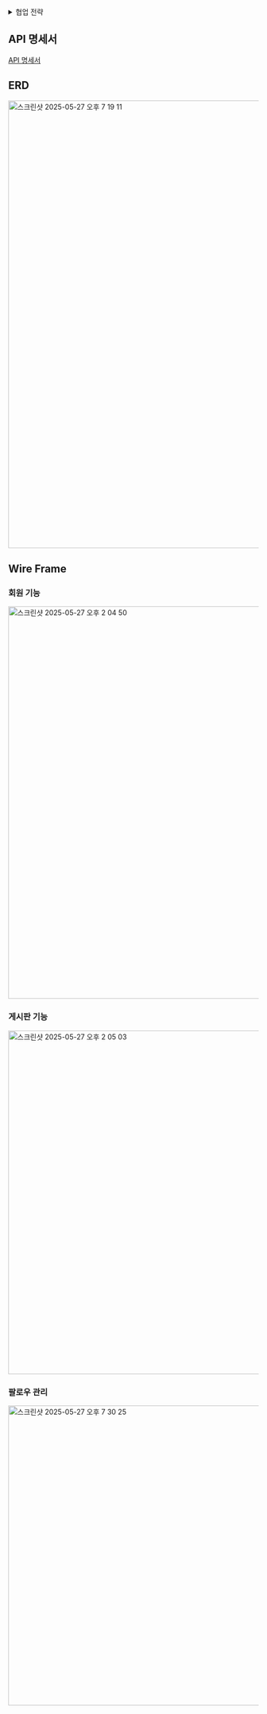 <details>
<summary>협업 전략</summary>

## 본 프로젝트는 Git을 활용한 효율적인 협업을 위해 다음과 같은 전략을 따른다.

### 1. 브랜치 전략 수립
프로젝트의 안정성과 개발 효율성을 위해 명확한 브랜치 전략을 수립한다.

`Main/Master` 브랜치: 항상 안정적인 프로덕션 코드만 유지한다. 배포 가능한 상태의 코드가 반영된다.</br>
`Dev` 브랜치: 개발 중인 기능들이 통합되는 브랜치이다. `Main` 브랜치로 병합되기 전 충분한 테스트를 거치는 용도로 활용한다.</br>
`Feature` 브랜치: 새로운 기능 개발 시 `Dev` 브랜치에서 분기하여 생성한다. (예: feature/add-user-login)</br>
`Bugfix` 브랜치: 버그 수정 시 `Dev` 브랜치에서 분기하여 생성한다. (예: bugfix/fix-payment-error)</br>
`Hotfix` 브랜치: 긴급한 버그 수정 시 `Main` 브랜치에서 직접 분기하여 생성한다.</br>

### 2. 작업 시작 전 로컬 저장소 최신화
새로운 작업을 시작하기 전에 항상 로컬 브랜치를 원격 저장소의 최신 상태로 업데이트해야 한다.

예시: `git pull origin dev`

### 3. 새 브랜치 생성 및 이동
작업 목적을 명확히 드러내도록 간결하고 서술적인 브랜치명을 사용한다.

브랜치명 규칙: feature/기능명, bugfix/버그내용, hotfix/긴급수정내용 등</br>
예시: `feature/add-user-login`, `bugfix/fix-payment-error`</br>
새 브랜치를 생성하고 즉시 해당 브랜치로 이동한다.</br>

git checkout -b [새 브랜치명] </br>
예시: `git checkout -b feature/new-dashboard`

### 4. 기능 개발 및 커밋
새 브랜치에서 작업을 수행하고, 기능 단위로 작고 논리적인 커밋을 생성한다. 커밋 메시지는 변경 내용을 명확하게 설명해야 한다.

예시: `git add . `또는 `git add 파일명`</br>
예시: `git commit -m "기능설명"`

### 5. 작업 브랜치 최신화 (중요)
작업 중 다른 협업자가 기준 브랜치(예: main 또는 dev)에 변경 사항을 푸시했을 수 있다. </br>
병합 충돌을 최소화하기 위해 주기적으로 기준 브랜치의 변경 사항을 작업 브랜치로 가져와야 한다.

기준 브랜치로 이동한다.</br>
예시: `git checkout dev`

기준 브랜치를 최신 상태로 업데이트한다.</br>
예시: `git pull origin dev`

다시 작업 브랜치로 이동한다.</br>
`git checkout [작업 브랜치명]`</br>
예시 : `git checkout feature/new-dashboard`

기준 브랜치의 변경 사항을 작업 브랜치로 병합한다.</br>
예시: `git merge dev`

충돌 발생 시, 충돌을 해결한 후 다시 커밋한다.
충돌 해결 후 예시:</br>
git add . # 또는 git add [충돌 파일명] </br>
git commit -m "Merge conflict resolved"

### 6. 원격 저장소에 푸시
로컬 작업 브랜치를 원격 저장소에 푸시한다.</br>
`git push origin [작업 브랜치명]`</br>
예시: `git push origin feature/new-dashboard`

### 7. Pull Request (PR) 생성
GitHub 웹 UI에서 푸시한 작업 브랜치(Feature,Bugfix)를 **Dev 브랜치로 병합하기 위한** Pull Request를 생성한다.

예시: `git checkout dev` -> `git merge [작업 브랜치명]`

- 변경 내용에 대한 상세한 설명</br>
- 관련 이슈 또는 작업 목록 (있는 경우)</br>
- 코드 리뷰를 요청할 팀원 지정</br>

### 8. 코드 리뷰 및 피드백 반영
지정된 리뷰어들은 PR의 코드를 검토하고 피드백을 제공한다.</br>
피드백을 바탕으로 코드를 수정하고, 수정 사항을 다시 작업 브랜치에 커밋하고 푸시한다.

### 9. 병합 (Merge)
리뷰가 완료되고 2명 이상의 협업 인원으로부터 승인(Approve)을 받은 후, PR을 기준 브랜치로 병합한다.</br>

GitHub에서는 일반적으로 세 가지 병합 옵션을 제공하나, 아래 방식을 선택한다.</br>
Create a merge commit (기본값): 병합 커밋을 생성하여 병합 기록을 명확하게 남긴다.

### 10. 병합된 브랜치 삭제
성공적으로 병합된 작업 브랜치는 더 이상 필요 없으므로 삭제한다.</br>
GitHub PR 페이지에서 병합 후 Delete branch 버튼을 클릭한다.

로컬에서 삭제: `git branch -d [브랜치명]`
원격 브랜치 삭제: `git push origin --delete [브랜치명]`

### 커밋 컨벤션
명확하고 일관된 커밋 기록을 위해 다음과 같은 커밋 컨벤션을 따른다.

`Feat: 구현내용 요약` - 새로운 기능 추가 시</br>
`Fix: 수정내용 요약` - 버그 수정 시</br>
`Rename: 이전 파일명 -> 바꾼 파일명` - 파일 이름 변경 시</br>
`Remove: 삭제한 파일명` - 파일 삭제 시</br>
`Refactor: 리팩토링한 내용` - 코드 리팩토링 시</br>
`Comment: 주석 추가한 내용` - 주석 추가 또는 수정 시
</details>

## API 명세서
[API 명세서](https://documenter.getpostman.com/view/44667399/2sB2qdfKhq)

## ERD
<img width="900" alt="스크린샷 2025-05-27 오후 7 19 11" src="https://github.com/user-attachments/assets/5612452b-7744-4083-bd43-e3731c993a03" />

## Wire Frame
### 회원 기능
<img width="789" alt="스크린샷 2025-05-27 오후 2 04 50" src="https://github.com/user-attachments/assets/d7235ece-c78a-462f-8459-c9c099506017" />

### 게시판 기능</br>
<img width="691" alt="스크린샷 2025-05-27 오후 2 05 03" src="https://github.com/user-attachments/assets/79fd1da2-af65-46fc-8700-62bd426ec231" />

### 팔로우 관리
<img width="603" alt="스크린샷 2025-05-27 오후 7 30 25" src="https://github.com/user-attachments/assets/f5466303-e94f-4a0a-9527-dd894976c9cd" />

